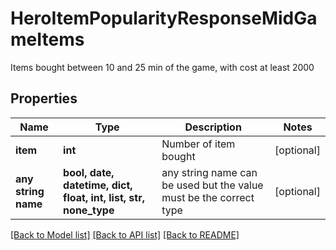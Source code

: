 # HeroItemPopularityResponseMidGameItems

Items bought between 10 and 25 min of the game, with cost at least 2000

## Properties
Name | Type | Description | Notes
------------ | ------------- | ------------- | -------------
**item** | **int** | Number of item bought | [optional] 
**any string name** | **bool, date, datetime, dict, float, int, list, str, none_type** | any string name can be used but the value must be the correct type | [optional]

[[Back to Model list]](../README.md#documentation-for-models) [[Back to API list]](../README.md#documentation-for-api-endpoints) [[Back to README]](../README.md)


